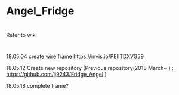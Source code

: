 # Angel_Fridge
#
Refer to wiki
#

18.05.04 create wire frame https://invis.io/PEIITDXVG59

18.05.12 Create new repository
(Previous repository(2018 March~ ) : https://github.com/jj9243/Fridge_Angel )

18.05.18 complete frame?

